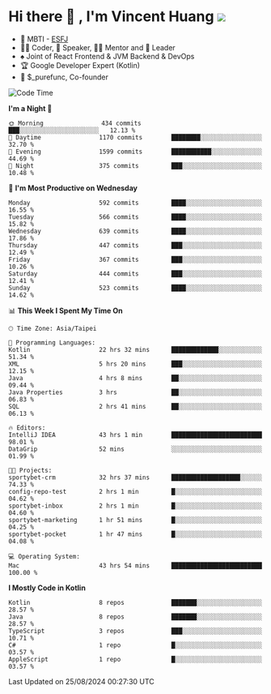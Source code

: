 # Hi there 👋 , I'm Vincent Huang ![](https://komarev.com/ghpvc/?username=Jian-Min-Huang)
- 👀 MBTI - [ESFJ](https://www.16personalities.com/esfj-personality)
- 👨‍💻 Coder, 🎤 Speaker, 👨‍🏫 Mentor and 🚀 Leader
- ♠️ Joint of React Frontend & JVM Backend & DevOps
- 🏆 Google Developer Expert (Kotlin)
- 💼 $_purefunc, Co-founder

<!--START_SECTION:waka-->
![Code Time](http://img.shields.io/badge/Code%20Time-4%2C319%20hrs%2018%20mins-blue)

**I'm a Night 🦉** 

```text
🌞 Morning                434 commits         ███░░░░░░░░░░░░░░░░░░░░░░   12.13 % 
🌆 Daytime                1170 commits        ████████░░░░░░░░░░░░░░░░░   32.70 % 
🌃 Evening                1599 commits        ███████████░░░░░░░░░░░░░░   44.69 % 
🌙 Night                  375 commits         ███░░░░░░░░░░░░░░░░░░░░░░   10.48 % 
```
📅 **I'm Most Productive on Wednesday** 

```text
Monday                   592 commits         ████░░░░░░░░░░░░░░░░░░░░░   16.55 % 
Tuesday                  566 commits         ████░░░░░░░░░░░░░░░░░░░░░   15.82 % 
Wednesday                639 commits         ████░░░░░░░░░░░░░░░░░░░░░   17.86 % 
Thursday                 447 commits         ███░░░░░░░░░░░░░░░░░░░░░░   12.49 % 
Friday                   367 commits         ███░░░░░░░░░░░░░░░░░░░░░░   10.26 % 
Saturday                 444 commits         ███░░░░░░░░░░░░░░░░░░░░░░   12.41 % 
Sunday                   523 commits         ████░░░░░░░░░░░░░░░░░░░░░   14.62 % 
```


📊 **This Week I Spent My Time On** 

```text
🕑︎ Time Zone: Asia/Taipei

💬 Programming Languages: 
Kotlin                   22 hrs 32 mins      █████████████░░░░░░░░░░░░   51.34 % 
XML                      5 hrs 20 mins       ███░░░░░░░░░░░░░░░░░░░░░░   12.15 % 
Java                     4 hrs 8 mins        ██░░░░░░░░░░░░░░░░░░░░░░░   09.44 % 
Java Properties          3 hrs               ██░░░░░░░░░░░░░░░░░░░░░░░   06.83 % 
SQL                      2 hrs 41 mins       ██░░░░░░░░░░░░░░░░░░░░░░░   06.13 % 

🔥 Editors: 
IntelliJ IDEA            43 hrs 1 min        █████████████████████████   98.01 % 
DataGrip                 52 mins             ░░░░░░░░░░░░░░░░░░░░░░░░░   01.99 % 

🐱‍💻 Projects: 
sportybet-crm            32 hrs 37 mins      ███████████████████░░░░░░   74.33 % 
config-repo-test         2 hrs 1 min         █░░░░░░░░░░░░░░░░░░░░░░░░   04.62 % 
sportybet-inbox          2 hrs 1 min         █░░░░░░░░░░░░░░░░░░░░░░░░   04.60 % 
sportybet-marketing      1 hr 51 mins        █░░░░░░░░░░░░░░░░░░░░░░░░   04.25 % 
sportybet-pocket         1 hr 47 mins        █░░░░░░░░░░░░░░░░░░░░░░░░   04.08 % 

💻 Operating System: 
Mac                      43 hrs 54 mins      █████████████████████████   100.00 % 
```

**I Mostly Code in Kotlin** 

```text
Kotlin                   8 repos             ███████░░░░░░░░░░░░░░░░░░   28.57 % 
Java                     8 repos             ███████░░░░░░░░░░░░░░░░░░   28.57 % 
TypeScript               3 repos             ███░░░░░░░░░░░░░░░░░░░░░░   10.71 % 
C#                       1 repo              █░░░░░░░░░░░░░░░░░░░░░░░░   03.57 % 
AppleScript              1 repo              █░░░░░░░░░░░░░░░░░░░░░░░░   03.57 % 
```




 Last Updated on 25/08/2024 00:27:30 UTC
<!--END_SECTION:waka-->
